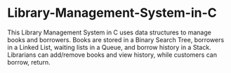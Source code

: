 # Library-Management-System-in-C
This Library Management System in C uses data structures to manage books and borrowers. Books are stored in a Binary Search Tree, borrowers in a Linked List, waiting lists in a Queue, and borrow history in a Stack. Librarians can add/remove books and view history, while customers can borrow, return.
